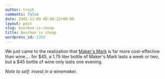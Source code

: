 ```yaml
---
author: troyh
comments: false
date: 2002-11-09 08:08:22+00:00
layout: post
slug: bourbon-is-cheap
title: Bourbon is cheap
wordpress_id: 1763
---
```


We just came to the realization that [Maker's Mark](http://www.makersmark.com/) is far more cost-effective than wine.... for $45, a 1.75 liter bottle of Maker's Mark lasts a week or two, but a $45 bottle of wine only lasts one evening.

_Note to self: invest in a winemaker._
